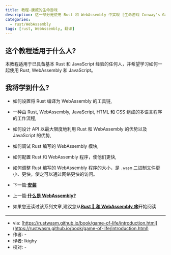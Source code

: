```yaml
---
title: 教程-康威的生命游戏
description: 这一部分是使用 Rust 和 WebAssembly 中实现 [生命游戏 Conway's Game of Life](https://en.wikipedia.org/wiki/Conway%27s_Game_of_Life) 的教程。
categories:
  - rust/WebAssembly
tags: [rust, WebAssembly, 翻译]
---
```


## 这个教程适用于什么人?

本教程适用于已具备基本 Rust 和 JavaScript 经验的任何人，并希望学习如何一起使用 Rust, WebAssembly 和 JavaScript。

## 我将学到什么?

- 如何设置将 Rust 编译为 WebAssembly 的工具链,
- 一种由 Rust, WebAssembly, JavaScript, HTML 和 CSS 组成的多语言程序的工作流程,
- 如何设计 API 以最大限度地利用 Rust 和 WebAssembly 的优势以及 JavaScript 的优势,
- 如何调试 Rust 编写的 WebAssembly 模块,
- 如何配置 Rust 和 WebAssembly 程序，使他们更快,
- 如何调整 Rust 编写的 WebAssembly 程序的大小，是 `.wasm` 二进制文件更小、更快，使之可以通过网络更快的访问。

- 下一篇:[**安装**](/)
- 上一篇:[**什么是 WebAssembly?**](/rust/webassembly/2019/07/09/什么是WebAssembly/)
- 如果您还读过该系列文章,建议您从[**Rust 🦀 和 WebAssembly 🕸**](/rust/webassembly/2019/07/07/rust-和-WebAsembly/)开始阅读

---

- via: [https://rustwasm.github.io/book/game-of-life/introduction.html](https://rustwasm.github.io/book/game-of-life/introduction.html)
- 作者: -
- 译者: lkighy
- 校对: -
